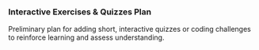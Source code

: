 ### Interactive Exercises & Quizzes Plan
Preliminary plan for adding short, interactive quizzes or coding challenges to reinforce learning and assess understanding.
